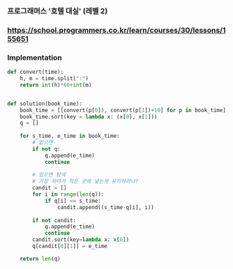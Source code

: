 ### 프로그래머스  '호텔 대실' (레벨 2)

### https://school.programmers.co.kr/learn/courses/30/lessons/155651

### Implementation


```python (Implementation)
def convert(time):
    h, m = time.split(":")
    return int(h)*60+int(m)


def solution(book_time):
    book_time = [[convert(p[0]), convert(p[1])+10] for p in book_time]
    book_time.sort(key = lambda x: (x[0], x[1]))
    q = []
    
    for s_time, e_time in book_time:
        # 없으면
        if not q:
            q.append(e_time)
            continue
            
        # 있으면 탐색
        # 가장 차이가 적은 곳에 넣는게 유리하려나?
        candit = []
        for i in range(len(q)):
            if q[i] <= s_time:
                candit.append((s_time-q[i], i))
        
        if not candit:
            q.append(e_time)
            continue
        candit.sort(key=lambda x: x[0])
        q[candit[0][1]] = e_time

    return len(q)
```

